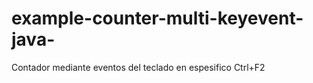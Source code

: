# example-counter-multi-keyevent-java-
Contador mediante eventos del teclado en espesifico Ctrl+F2 
